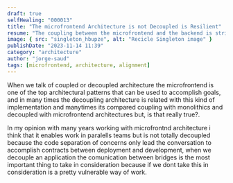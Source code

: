 ```yaml
---
draft: true
selfHealing: "000013"
title: "The microfrontend Architecture is not Decoupled is Resilient"
resume: "The coupling between the microfrontend and the backend is strictly protected by a contract. However, if this contract is broken, it could potentially disrupt the entire application. The issue is not the coupling itself, but the need for resilience in this kind of development. It's crucial to implement methods that can handle any changes in the backend effectively. And more important clear communication"
image: { src: "singleton_hbupze", alt: "Recicle Singleton image" }
publishDate: "2023-11-14 11:39"
category: "architecture"
author: "jorge-saud"
tags: [microfrontend, architecture, alignment]
---
```


When we talk of coupled or decoupled architecture the microfrontend is one of the top architectural patterns that can be used to accomplish goals, and in many times the decoupling architecture is related with this kind of implementation and manytimes its compared coupling with monolithics and decoupled with microfrontend architectures but, is that really true?.

In my opinion with many years working with microfrontnd architecture i think that it enables work in paralells teams but is not totally decoupled because the code separation of concerns only lead the conversation to accomplish contracts between deployment and development, when we decouple an application the comunication between bridges is the most important thing to take in consideration because if we dont take this in consideration is a pretty vulnerable way of work.
